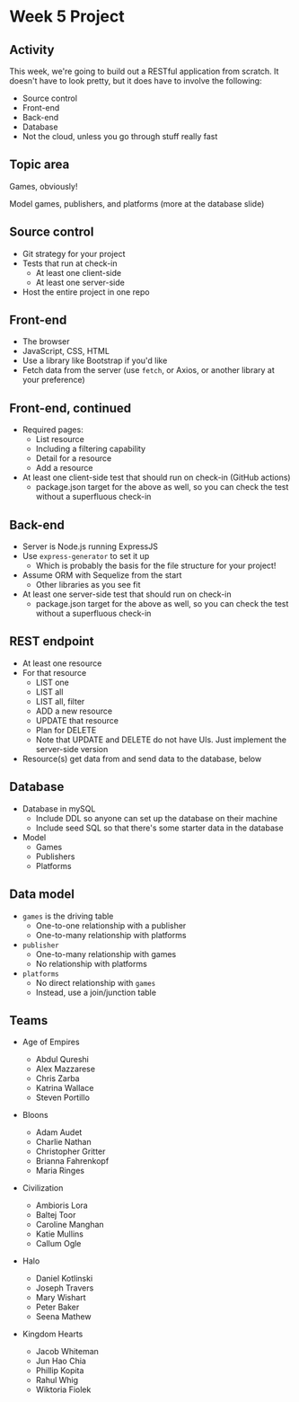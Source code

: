 # Week 5 Project

## Activity

This week, we're going to build out a RESTful application from scratch. It doesn't have to look pretty, but it does have to involve the following:

- Source control
- Front-end
- Back-end
- Database
- Not the cloud, unless you go through stuff really fast

## Topic area

Games, obviously!

Model games, publishers, and platforms (more at the database slide)

## Source control

- Git strategy for your project
- Tests that run at check-in
  - At least one client-side
  - At least one server-side
- Host the entire project in one repo

## Front-end

- The browser
- JavaScript, CSS, HTML
- Use a library like Bootstrap if you'd like
- Fetch data from the server (use `fetch`, or Axios, or another library at your preference)

## Front-end, continued
- Required pages:
  - List resource
  - Including a filtering capability
  - Detail for a resource
  - Add a resource
- At least one client-side test that should run on check-in (GitHub actions)
  - package.json target for the above as well, so you can check the test without a superfluous check-in

## Back-end
- Server is Node.js running ExpressJS
- Use `express-generator` to set it up
  - Which is probably the basis for the file structure for your project!
- Assume ORM with Sequelize from the start
  - Other libraries as you see fit
- At least one server-side test that should run on check-in
  - package.json target for the above as well, so you can check the test without a superfluous check-in

## REST endpoint
- At least one resource
- For that resource
  - LIST one
  - LIST all
  - LIST all, filter
  - ADD a new resource
  - UPDATE that resource
  - Plan for DELETE
  - Note that UPDATE and DELETE do not have UIs. Just implement the server-side version
- Resource(s) get data from and send data to the database, below

## Database

- Database in mySQL
  - Include DDL so anyone can set up the database on their machine
  - Include seed SQL so that there's some starter data in the database
- Model
  - Games
  - Publishers
  - Platforms

## Data model

- `games` is the driving table
  - One-to-one relationship with a publisher
  - One-to-many relationship with platforms
- `publisher`
  - One-to-many relationship with games
  - No relationship with platforms
- `platforms`
  - No direct relationship with `games`
  - Instead, use a join/junction table

## Teams

- Age of Empires
  - Abdul Qureshi
  - Alex Mazzarese
  - Chris Zarba
  - Katrina Wallace
  - Steven Portillo

- Bloons
  - Adam Audet
  - Charlie Nathan
  - Christopher Gritter
  - Brianna Fahrenkopf
  - Maria Ringes

- Civilization
  - Ambioris Lora
  - Baltej Toor
  - Caroline Manghan
  - Katie Mullins
  - Callum Ogle

- Halo
  - Daniel Kotlinski
  - Joseph Travers
  - Mary Wishart
  - Peter Baker
  - Seena Mathew

- Kingdom Hearts
  - Jacob Whiteman
  - Jun Hao Chia
  - Phillip Kopita
  - Rahul Whig
  - Wiktoria Fiolek
